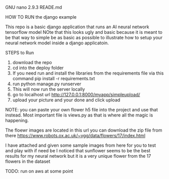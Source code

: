   GNU nano 2.9.3                                                                   READE.md                                                                             

HOW TO RUN the django example

This repo is a basic django application that runs an AI neural network tensorflow model
NOte that this looks ugly and basic because it is meant to be that way to simple be as basic as possible
to illustrate how to setup your neural network model inside a django applicatoin.

STEPS to Run
1. download the repo
2. cd into the deploy folder
3. If you need run and install the libraries from the requirements file via this command  pip install -r requirements.txt
3. run python manage.py runserver
4. This will now run the server locally
5. go to localhost url http://127.0.0.1:8000/myapp/simpleupload/
6. upload your picture and your done and click upload


NOTE: you can paste your own flower h5 file into the project and use that instead.
Most important file is views.py as that is where all the magic is happening.

The floewr images are located in this url you can download the zip file from there
https://www.robots.ox.ac.uk/~vgg/data/flowers/17/index.html


I have attached and given some sample images from here for you to test and play with if need be
I noticed that sunflower seems to be the best results for my neural network but it is a very unique flower from the 17 flowers in the dataset

TODO:
run on aws at some point


